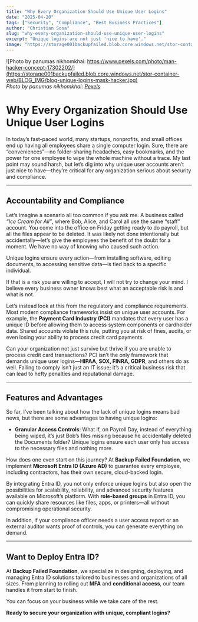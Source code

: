 ```yaml
---
title: "Why Every Organization Should Use Unique User Logins"
date: "2025-04-20"
tags: ["Security", "Compliance", "Best Business Practices"]
author: "Christian Sosa"
slug: "why-every-organization-should-use-unique-user-logins"
excerpt: "Unique logins are not just 'nice to have'."
image: "https://storage001backupfailed.blob.core.windows.net/stor-container-web/BLOG_IMG/blog-unique-logins-mask-hacker.jpg"
---
```


![Photo by panumas nikhomkhai: https://www.pexels.com/photo/man-hacker-concept-17302202/](https://storage001backupfailed.blob.core.windows.net/stor-container-web/BLOG_IMG/blog-unique-logins-mask-hacker.jpg)  
*Photo by panumas nikhomkhai: [Pexels](https://www.pexels.com/photo/man-hacker-concept-17302202/)*

# Why Every Organization Should Use Unique User Logins

In today’s fast-paced world, many startups, nonprofits, and small offices end up having all employees share a single computer login. Sure, there are “conveniences”—no folder-sharing headaches, easy bookmarks, and the power for one employee to wipe the whole machine without a trace. My last point may sound harsh, but let’s dig into why unique user accounts aren’t just nice to have—they’re critical for any organization serious about security and compliance.

---

## Accountability and Compliance

Let’s imagine a scenario all too common if you ask me. A business called *“Ice Cream for All”*, where Bob, Alice, and Carol all use the same “staff” account. You come into the office on Friday getting ready to do payroll, but all the files appear to be deleted. It was likely not done intentionally but accidentally—let’s give the employees the benefit of the doubt for a moment. We have no way of knowing who caused such action.  

Unique logins ensure every action—from installing software, editing documents, to accessing sensitive data—is tied back to a specific individual.

If that is a risk you are willing to accept, I will not try to change your mind. I believe every business owner knows best what an acceptable risk is and what is not.  

Let’s instead look at this from the regulatory and compliance requirements. Most modern compliance frameworks insist on unique user accounts. For example, the **Payment Card Industry (PCI)** mandates that every user has a unique ID before allowing them to access system components or cardholder data. Shared accounts violate this rule, putting you at risk of fines, audits, or even losing your ability to process credit card payments.  

Can your organization not just survive but thrive if you are unable to process credit card transactions? PCI isn’t the only framework that demands unique user logins—**HIPAA, SOX, FINRA, GDPR**, and others do as well. Failing to comply isn’t just an IT issue; it’s a critical business risk that can lead to hefty penalties and reputational damage.

---

## Features and Advantages

So far, I’ve been talking about how the lack of unique logins means bad news, but there are some advantages to having unique logins:  

- **Granular Access Controls**: What if, on Payroll Day, instead of everything being wiped, it’s just Bob’s files missing because he accidentally deleted the Documents folder? Unique logins ensure each user only has access to the necessary files and nothing more.  

How does one even start on this journey? At **Backup Failed Foundation**, we implement **Microsoft Entra ID (Azure AD)** to guarantee every employee, including contractors, has their own secure, cloud-backed login.  

By integrating Entra ID, you not only enforce unique logins but also open the possibilities for scalability, reliability, and advanced security features available on Microsoft’s platform. With **role-based groups** in Entra ID, you can quickly share resources like files, apps, or printers—all without compromising operational security.  

In addition, if your compliance officer needs a user access report or an external auditor wants proof of controls, you can generate everything on demand.

---

## Want to Deploy Entra ID?

At **Backup Failed Foundation**, we specialize in designing, deploying, and managing Entra ID solutions tailored to businesses and organizations of all sizes. From planning to rolling out **MFA** and **conditional access**, our team handles it from start to finish.  

You can focus on your business while we take care of the rest.  

**Ready to secure your organization with unique, compliant logins?**